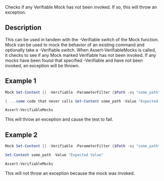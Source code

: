 Checks if any Verifiable Mock has not been invoked. If so, this will throw an exception.

## Description

This can be used in tandem with the -Verifiable switch of the Mock function. Mock can be used to mock the behavior of an existing command and optionally take a -Verifiable switch. When Assert-VerifiableMocks 
is called, it checks to see if any Mock marked Verifiable has not been invoked. If any mocks have been found that specified -Verifiable and have not been invoked, an exception will be thrown.

## Example 1

```powershell
Mock Set-Content {} -Verifiable -ParameterFilter {$Path -eq "some_path" -and $Value -eq "Expected Value"}

{ ...some code that never calls Set-Content some_path -Value "Expected Value"... }

Assert-VerifiableMocks
```

This will throw an exception and cause the test to fail.

## Example 2

```powershell
Mock Set-Content {} -Verifiable -ParameterFilter {$Path -eq "some_path" -and $Value -eq "Expected Value"}

Set-Content some_path -Value "Expected Value"

Assert-VerifiableMocks
```

This will not throw an exception because the mock was invoked.
